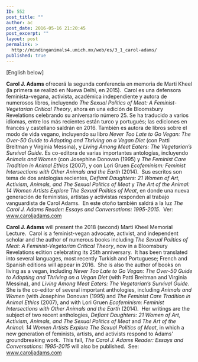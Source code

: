 ```yaml
---
ID: 552
post_title: ""
author: ac
post_date: 2016-05-16 21:20:45
post_excerpt: ""
layout: post
permalink: >
  http://mindinganimals4.umich.mx/web/es/3_1_carol-adams/
published: true
---
```

[English below]

<b>Carol J. Adams</b><span style="font-weight: 400"> ofrecerá la segunda conferencia en memoria de Marti Kheel (la primera se realizó en Nueva Delhi, en 2015).  Carol es una defensora feminista-vegana, activista, académica independiente y autora de numerosos libros, incluyendo </span><i><span style="font-weight: 400">The Sexual Politics of Meat: A Feminist-Vegetarian Critical Theory</span></i><span style="font-weight: 400">, ahora en una edición de Bloomsbury Revelations celebrando su aniversario número 25. Se ha traducido a varios idiomas, entre los más recientes están turco y portugués; las ediciones en francés y castellano saldrán en 2016. También es autora de libros sobre el modo de vida vegano, incluyendo su libro </span><i><span style="font-weight: 400">Never Too Late to Go Vegan: The Over-50 Guide to Adopting and Thriving on a Vegan Diet</span></i><span style="font-weight: 400"> (con Patti Breitman y Virginia Messina), y </span><i><span style="font-weight: 400">Living Among Meat Eaters: The Vegetarian’s Survival Guide</span></i><span style="font-weight: 400">. Es co-editora de varias importantes antologías, incluyendo </span><i><span style="font-weight: 400">Animals and Women</span></i><span style="font-weight: 400"> (con Josephine Donovan (1995) y </span><i><span style="font-weight: 400">The Feminist Care Tradition in Animal Ethics</span></i><span style="font-weight: 400"> (2007), y con Lori Gruen </span><i><span style="font-weight: 400">Ecofeminism: Feminist Intersections with Other Animals and the Earth</span></i><span style="font-weight: 400"> (2014).  Sus escritos son tema de dos antologías recientes, </span><i><span style="font-weight: 400">Defiant Daughters: 21 Women of Art, Activism, Animals, and The Sexual Politics of Meat</span></i><span style="font-weight: 400"> y </span><i><span style="font-weight: 400">The Art of the Animal: 14 Women Artists Explore The Sexual Politics of Meat</span></i><span style="font-weight: 400">, en donde una nueva generación de feministas, artistas y activistas responden al trabajo vanguardista de Carol Adams.  En este otoño también saldrá a la luz </span><i><span style="font-weight: 400">The Carol J. Adams Reader: Essays and Conversations: 1995-2015</span></i><span style="font-weight: 400">.  Ver: </span><a href="http://www.caroljadams.com"><span style="font-weight: 400">www.caroljadams.com</span></a>

<b>Carol J. Adams</b> <span style="font-weight: 400">will present the 2018 (second) Marti Kheel Memorial Lecture.  Carol is a feminist-vegan advocate, activist, and independent scholar and the author of numerous books including </span><i><span style="font-weight: 400">The Sexual Politics of Meat: A Feminist-Vegetarian Critical Theory</span></i><span style="font-weight: 400">, now in a Bloomsbury Revelations edition celebrating its 25th anniversary.  It has been translated into several languages, most recently Turkish and Portuguese; French and Spanish editions will appear in 2016.  She is also the author of books on living as a vegan, including </span><i><span style="font-weight: 400">Never Too Late to Go Vegan: The Over-50 Guide to Adopting and Thriving on a Vegan Diet</span></i><span style="font-weight: 400"> (with Patti Breitman and Virginia Messina), and </span><i><span style="font-weight: 400">Living Among Meat Eaters: The Vegetarian’s Survival Guide</span></i><span style="font-weight: 400">. She is the co-editor of several important anthologies, including </span><i><span style="font-weight: 400">Animals and Women</span></i><span style="font-weight: 400"> (with Josephine Donovan (1995) and </span><i><span style="font-weight: 400">The Feminist Care Tradition in Animal Ethics</span></i><span style="font-weight: 400"> (2007), and with Lori Gruen </span><i><span style="font-weight: 400">Ecofeminism: Feminist Intersections with Other Animals and the Earth</span></i><span style="font-weight: 400"> (2014).  Her writings are the subject of two recent anthologies, </span><i><span style="font-weight: 400">Defiant Daughters: 21 Women of Art, Activism, Animals, and The Sexual Politics of Meat</span></i><span style="font-weight: 400"> and </span><i><span style="font-weight: 400">The Art of the Animal: 14 Women Artists Explore The Sexual Politics of Meat</span></i><span style="font-weight: 400">, in which a new generation of feminists, artists, and activists respond to Adams' groundbreaking work.  This fall, </span><i><span style="font-weight: 400">The Carol J. Adams Reader: Essays and Conversations: 1995-2015</span></i><span style="font-weight: 400"> will also be published.  See: </span><a href="http://www.caroljadams.com"><span style="font-weight: 400">www.caroljadams.com</span></a>